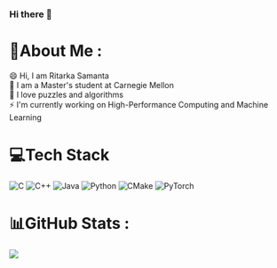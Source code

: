 ### Hi there 👋

<!--
**Ritarka/Ritarka** is a ✨ _special_ ✨ repository because its `README.md` (this file) appears on your GitHub profile.

Here are some ideas to get you started:

- 🔭 I’m currently working on ...
- 🌱 I’m currently learning ...
- 👯 I’m looking to collaborate on ...
- 🤔 I’m looking for help with ...
- 💬 Ask me about ...
- 📫 How to reach me: ...
- 😄 Pronouns: ...
- ⚡ Fun fact: ...
-->

# 💫About Me :
😄 Hi, I am Ritarka Samanta  
🔭 I am a Master's student at Carnegie Mellon   
🌱 I love puzzles and algorithms   
⚡ I'm currently working on High-Performance Computing and Machine Learning  

# 💻Tech Stack
![C](https://img.shields.io/badge/c-%2300599C.svg?style=flat&logo=c&logoColor=white) ![C++](https://img.shields.io/badge/c++-%2300599C.svg?style=flat&logo=c%2B%2B&logoColor=white) ![Java](https://img.shields.io/badge/java-%23ED8B00.svg?style=flat&logo=java&logoColor=white) ![Python](https://img.shields.io/badge/python-3670A0?style=flat&logo=python&logoColor=ffdd54) ![CMake](https://img.shields.io/badge/CMake-%23008FBA.svg?style=flat&logo=cmake&logoColor=white) ![PyTorch](https://img.shields.io/badge/PyTorch-%23EE4C2C.svg?style=flat&logo=PyTorch&logoColor=white)
# 📊GitHub Stats :
<!--![](https://github-readme-stats.vercel.app/api?username=Ritarka&theme=dark&hide_border=false&include_all_commits=false&count_private=false)<br/>
![](https://github-readme-streak-stats.herokuapp.com/?user=Ritarka&theme=dark&hide_border=false)<br/>-->
![](https://github-readme-stats.vercel.app/api/top-langs/?username=Ritarka&theme=dark&hide_border=false&include_all_commits=false&count_private=false&layout=compact)

<!--
### 😂Random Dev Meme
<img src="https://random-memer.herokuapp.com/" width="512px"/>

--->
